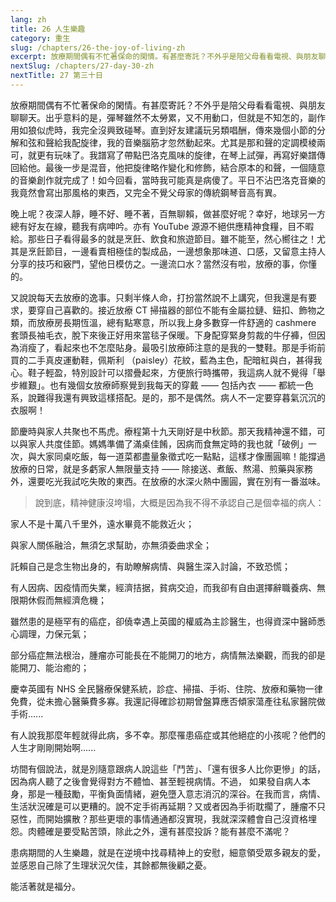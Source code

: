 ```yaml
---
lang: zh
title: 26 人生樂趣
category: 重生
slug: /chapters/26-the-joy-of-living-zh
excerpt: 放療期間偶有不忙著保命的閑情。有甚麼寄託？不外乎是陪父母看看電視、與朋友聊聊天。
nextSlug: /chapters/27-day-30-zh
nextTitle: 27 第三十日
---
```


<p class="cn">放療期間偶有不忙著保命的閑情。有甚麼寄託？不外乎是陪父母看看電視、與朋友聊聊天。出乎意料的是，彈琴雖然不太勞累，又不用動口，但就是不知怎的，副作用如狼似虎時，我完全沒興致碰琴。直到好友建議玩另類唱酬，傳來幾個小節的分解和弦和聲給我配旋律，我的音樂腦筋才忽然動起來。尤其是那和聲的定調模棱兩可，就更有玩味了。我譜寫了帶點巴洛克風味的旋律，在琴上試彈，再寫好樂譜傳回給他。最後一步是混音，他把旋律略作變化和修飾，結合原本的和聲，一個隨意的音樂創作就完成了！如今回看，當時我可能真是病傻了。平日不沾巴洛克音樂的我竟然會寫出那風格的東西，又完全不覺父母家的傳統鋼琴音高有異。

<p class="cn">晚上呢？夜深人靜，睡不好、睡不著，百無聊賴，做甚麼好呢？幸好，地球另一方總有好友在線，聽我有病呻吟。亦有 YouTube 源源不絕供應精神食糧，目不暇給。那些日子看得最多的就是烹飪、飲食和旅遊節目。雖不能至，然心嚮往之！尤其是烹飪節目，一邊看賣相極佳的製成品，一邊想象那味道、口感，又留意主持人分享的技巧和竅門，望他日模仿之。一邊流口水？當然沒有啦，放療的事，你懂的。

<p class="cn">又說說每天去放療的逸事。只剩半條人命，打扮當然說不上講究，但我還是有要求，要穿自己喜歡的。接近放療 CT 掃描器的部位不能有金屬拉鏈、鈕扣、飾物之類，而放療房長期恆溫，總有點寒意，所以我上身多數穿一件舒適的 cashmere 套頭長袖毛衣，脫下來後正好用來當毯子保暖。下身配穿緊身剪裁的牛仔褲，但因為消瘦了，看起來也不怎麼貼身。最吸引放療師注意的是我的一雙鞋。那是手術前買的二手真皮運動鞋，佩斯利 （paisley）花紋，藍為主色，配暗紅與白，甚得我心。鞋子輕盈，特別設計可以摺疊起來，方便旅行時攜帶，我這病人就不覺得「舉步維艱」。也有幾個女放療師察覺到我每天的穿戴 —— 包括內衣 —— 都統一色系，說難得我還有興致這樣搭配。是的，那不是偶然。病人不一定要穿暮氣沉沉的衣服啊！

<p class="cn">節慶時與家人共聚也不馬虎。療程第十九天剛好是中秋節。那天我精神還不錯，可以與家人共度佳節。媽媽準備了滿桌佳餚，因病而食無定時的我也就「破例」一次，與大家同桌吃飯，每一道菜都盡量象徵式吃一點點，這樣才像團圓嘛！能撐過放療的日常，就是多虧家人無限量支持 —— 除接送、煮飯、熬湯、煎藥與家務外，還要吃光我試吃失敗的東西。在放療的水深火熱中團圓，實在別有一番滋味。

<blockquote class="cn">說到底，精神健康沒垮塌，大概是因為我不得不承認自己是個幸福的病人：</blockquote>

<p class="cn">家人不是十萬八千里外，遠水畢竟不能救近火；

<p class="cn">與家人關係融洽，無須乞求幫助，亦無須委曲求全；

<p class="cn">託賴自己是念生物出身的，有助瞭解病情、與醫生深入討論，不致恐慌；

<p class="cn">有人因病、因疫情而失業，經濟拮据，貧病交迫，而我卻有自由選擇辭職養病、無限期休假而無經濟危機；

<p class="cn">雖然患的是極罕有的癌症，卻僥幸遇上英國的權威為主診醫生，也得資深中醫師悉心調理，力保元氣；

<p class="cn">部分癌症無法根治，腫瘤亦可能長在不能開刀的地方，病情無法樂觀，而我的卻是能開刀、能治癒的；

<p class="cn">慶幸英國有 NHS 全民醫療保健系統，診症、掃描、手術、住院、放療和藥物一律免費，從未擔心醫藥費多寡。我還記得確診初期曾盤算應否傾家蕩產往私家醫院做手術......

<p class="cn">有人說我那麼年輕就得此病，多不幸。那麼罹患癌症或其他絕症的小孩呢？他們的人生才剛剛開始啊......

<p class="cn">坊間有個說法，就是別隨意跟病人說這些「鬥苦」、「還有很多人比你更慘」的話，因為病人聽了之後會覺得對方不體恤、甚至輕視病情。不過， 如果發自病人本身，那是一種鼓勵，平衡負面情緒，避免墮入意志消沉的深谷。在我而言，病情、生活狀況確是可以更糟的。說不定手術再延期？又或者因為手術耽擱了，腫瘤不只惡性，而開始擴散？那些更壞的事情通通都沒實現，我就深深體會自己沒資格埋怨。肉體確是要受點苦頭，除此之外，還有甚麼投訴？能有甚麼不滿呢？

<p class="cn">患病期間的人生樂趣，就是在逆境中找尋精神上的安慰，細意領受眾多親友的愛，並感恩自己除了生理狀況欠佳，其餘都無後顧之憂。

<p class="cn">能活著就是福分。
